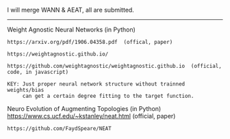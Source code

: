 I will merge WANN & AEAT, all are submitted. 

---------

Weight Agnostic Neural Networks  (in Python)

    https://arxiv.org/pdf/1906.04358.pdf  (offical, paper)
    
    https://weightagnostic.github.io/    
 
    https://github.com/weightagnostic/weightagnostic.github.io  (official, code, in javascript)
    
    KEY: Just proper neural network structure without trainned weights/bias
         can get a certain degree fitting to the target function.
    

Neuro Evolution of Augmenting Topologies  (in Python)
    https://www.cs.ucf.edu/~kstanley/neat.html  (official, paper)

    https://github.com/FaydSpeare/NEAT

    
